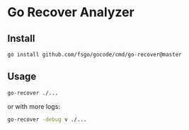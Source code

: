 # Go Recover Analyzer

## Install

```bash
go install github.com/fsgo/gocode/cmd/go-recover@master
```

## Usage

```bash
go-recover ./...
```

or with more logs:
```bash
go-recover -debug v ./...
```